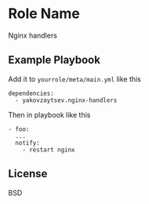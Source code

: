 Role Name
=========

Nginx handlers

Example Playbook
----------------

Add it to `yourrole/meta/main.yml` like this

    dependencies:
      - yakovzaytsev.nginx-handlers

Then in playbook like this

    - foo:
      ...
      notify:
        - restart nginx

License
-------

BSD
